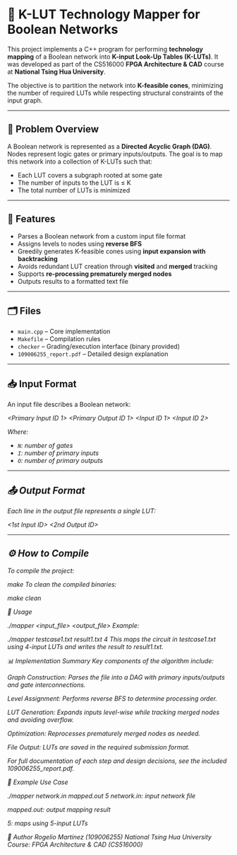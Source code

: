 # 🔧 K-LUT Technology Mapper for Boolean Networks

This project implements a C++ program for performing **technology mapping** of a Boolean network into **K-input Look-Up Tables (K-LUTs)**. It was developed as part of the CS516000 **FPGA Architecture & CAD** course at **National Tsing Hua University**.

The objective is to partition the network into **K-feasible cones**, minimizing the number of required LUTs while respecting structural constraints of the input graph.

---

## 📘 Problem Overview

A Boolean network is represented as a **Directed Acyclic Graph (DAG)**. Nodes represent logic gates or primary inputs/outputs. The goal is to map this network into a collection of K-LUTs such that:
- Each LUT covers a subgraph rooted at some gate
- The number of inputs to the LUT is ≤ K
- The total number of LUTs is minimized

---

## 🧠 Features

- Parses a Boolean network from a custom input file format
- Assigns levels to nodes using **reverse BFS**
- Greedily generates K-feasible cones using **input expansion with backtracking**
- Avoids redundant LUT creation through **visited** and **merged** tracking
- Supports **re-processing prematurely merged nodes**
- Outputs results to a formatted text file

---

## 🗂️ Files

- `main.cpp` – Core implementation
- `Makefile` – Compilation rules
- `checker` – Grading/execution interface (binary provided)
- `109006255_report.pdf` – Detailed design explanation

---

## 📥 Input Format

An input file describes a Boolean network:

<NetworkName> <N> <I> <O>
<Primary Input ID 1>
<Primary Input ID I>
<Primary Output ID 1>
<Primary Output ID O>
<Gate ID> <Input ID 1> <Input ID 2>


Where:
- `N`: number of gates
- `I`: number of primary inputs
- `O`: number of primary outputs

---

## 📤 Output Format

Each line in the output file represents a single LUT:


<Output ID> <1st Input ID> <2nd Output ID> <Kth Input ID>


---

## ⚙️ How to Compile

To compile the project:


make
To clean the compiled binaries:

make clean

🚀 Usage

./mapper <input_file> <output_file> <K>
Example:

./mapper testcase1.txt result1.txt 4
This maps the circuit in testcase1.txt using 4-input LUTs and writes the result to result1.txt.

📊 Implementation Summary
Key components of the algorithm include:

Graph Construction: Parses the file into a DAG with primary inputs/outputs and gate interconnections.

Level Assignment: Performs reverse BFS to determine processing order.

LUT Generation: Expands inputs level-wise while tracking merged nodes and avoiding overflow.

Optimization: Reprocesses prematurely merged nodes as needed.

File Output: LUTs are saved in the required submission format.

For full documentation of each step and design decisions, see the included 109006255_report.pdf.

🧪 Example Use Case

./mapper network.in mapped.out 5
network.in: input network file

mapped.out: output mapping result

5: maps using 5-input LUTs

👤 Author
Rogelio Martínez (109006255)
National Tsing Hua University
Course: FPGA Architecture & CAD (CS516000)
